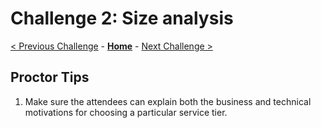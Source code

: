 # Challenge 2: Size analysis

[< Previous Challenge](./01-assessment.md) - **[Home](../README.md)** - [Next Challenge >](./03-offline-migration.md)

## Proctor Tips

1) Make sure the attendees can explain both the business and technical motivations for choosing a particular service tier. 